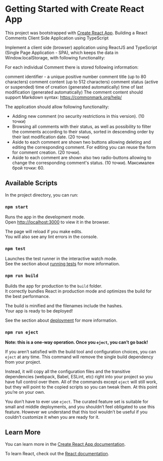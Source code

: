 # Getting Started with Create React App

This project was bootstrapped with [Create React App](https://github.com/facebook/create-react-app).
Building a React Comments Client Side Application using TypeScript


Implement a client side (browser) application using ReactJS and TypeScript (Single Page Application - SPA), which keeps the data in Window.localStorage, with following functionality:

For each individual Comment there is stored following information:

comment identifier - a unique positive number
comment title (up to 80 characters)
comment content (up to 512 characters)
comment status (active or suspended)
time of creation (generated automatically)
time of last modification (generated automatically)
The comment content should support Markdown syntax: https://commonmark.org/help/

The application should allow following functionality:

- Adding new comment (no security restrictions in this version). (10 точки)
- Browsing all comments with their status, as well as possibility to filter the comments according to their status, sorted in descending order by their last modification date. (20 точки)
- Aside to each comment are shown two buttons allowing deleting and editing the corresponding comment. For editing you can reuse the form for comment creation. (20 точки).
- Aside to each comment are shown also two radio-buttons allowing to change the corresponding  comment's status. (10 точки).
Максимален брой точки: 60.

## Available Scripts

In the project directory, you can run:

### `npm start`

Runs the app in the development mode.\
Open [http://localhost:3000](http://localhost:3000) to view it in the browser.

The page will reload if you make edits.\
You will also see any lint errors in the console.

### `npm test`

Launches the test runner in the interactive watch mode.\
See the section about [running tests](https://facebook.github.io/create-react-app/docs/running-tests) for more information.

### `npm run build`

Builds the app for production to the `build` folder.\
It correctly bundles React in production mode and optimizes the build for the best performance.

The build is minified and the filenames include the hashes.\
Your app is ready to be deployed!

See the section about [deployment](https://facebook.github.io/create-react-app/docs/deployment) for more information.

### `npm run eject`

**Note: this is a one-way operation. Once you `eject`, you can’t go back!**

If you aren’t satisfied with the build tool and configuration choices, you can `eject` at any time. This command will remove the single build dependency from your project.

Instead, it will copy all the configuration files and the transitive dependencies (webpack, Babel, ESLint, etc) right into your project so you have full control over them. All of the commands except `eject` will still work, but they will point to the copied scripts so you can tweak them. At this point you’re on your own.

You don’t have to ever use `eject`. The curated feature set is suitable for small and middle deployments, and you shouldn’t feel obligated to use this feature. However we understand that this tool wouldn’t be useful if you couldn’t customize it when you are ready for it.

## Learn More

You can learn more in the [Create React App documentation](https://facebook.github.io/create-react-app/docs/getting-started).

To learn React, check out the [React documentation](https://reactjs.org/).

